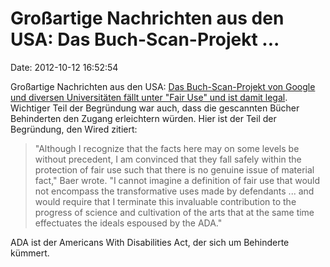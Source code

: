 Großartige Nachrichten aus den USA: Das Buch-Scan-Projekt \...
==============================================================

Date: 2012-10-12 16:52:54

Großartige Nachrichten aus den USA: [Das Buch-Scan-Projekt von Google
und diversen Universitäten fällt unter \"Fair Use\" und ist damit
legal](http://www.wired.com/threatlevel/2012/10/fair-use-book-scanning/).
Wichtiger Teil der Begründung war auch, dass die gescannten Bücher
Behinderten den Zugang erleichtern würden. Hier ist der Teil der
Begründung, den Wired zitiert:

> "Although I recognize that the facts here may on some levels be
> without precedent, I am convinced that they fall safely within the
> protection of fair use such that there is no genuine issue of material
> fact," Baer wrote. "I cannot imagine a definition of fair use that
> would not encompass the transformative uses made by defendants ... and
> would require that I terminate this invaluable contribution to the
> progress of science and cultivation of the arts that at the same time
> effectuates the ideals espoused by the ADA."

ADA ist der Americans With Disabilities Act, der sich um Behinderte
kümmert.
